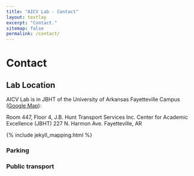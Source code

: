 ```yaml
---
title: "AICV Lab - Contact"
layout: textlay
excerpt: "Contact."
sitemap: false
permalink: /contact/
---
```


# Contact

## Lab Location

AICV Lab is in JBHT of the University of Arkansas Fayetteville Campus ([Google Map](https://www.google.com/maps/place/University+of+Arkansas/@36.0686895,-94.1748471,15z/data=!4m5!3m4!1s0x0:0x10a2f93b787e2367!8m2!3d36.0686895!4d-94.1748471)):

Room 447, Floor 4, J.B. Hunt Transport Services Inc. Center for Academic Excellence (JBHT)
227 N. Harmon Ave.
Fayetteville, AR 

<!-- {% include google-map.html latitude=36.065970 longitude=-94.173780 zoom=10 %} -->
{% include jekyll_mapping.html %}


<!-- <img src="{{ site.url }}{{ site.baseurl }}/images/contactpic/map.png" style="width: 600px"> -->


### Parking

<!-- There are two car parks in close proximity to Rock Hall shown on the map above:

Parking off [4th Street](https://www.google.com/maps/place/Third+Street+Garage/@37.768572,-122.38973,18z/data=!3m1!4b1!4m2!3m1!1s0x808f7fc58c60662d:0x6886a31478ecb0) (charged by the hour)
Parking off [South Street](https://www.google.com/maps/search/401+South+Street/@37.76892,-122.388106,19z/data=!3m1!4b1) (charged by the day, or 2hrs) -->
 
### Public transport
<!-- There are two MUNI lines with stops in close proximity to UCSF Mission Bay: the T-Third St and 55-16th St.

1. T-Third St. [link](https://www.sfmta.com/routes/t-third-street)
1. 55-16th St. [link](https://www.sfmta.com/routes/55-16th-street)
  -->
<!-- ### UCSF Shuttle
Several UCSF shuttle lines stop on 4th Street outside Rock Hall. Shuttles arrive across the street from Rock Hall (east) and leave on the same side of the street as Rock Hall (west), see map above.

- The UCSF Shuttle map can be found [here](https://campuslifeservices.ucsf.edu/upload/transportation/files/UCSF_Shuttle_Map_8.5x11.pdf)

- The Next Shuttle can be found [here](https://ucsf.tripshot.com/) -->

